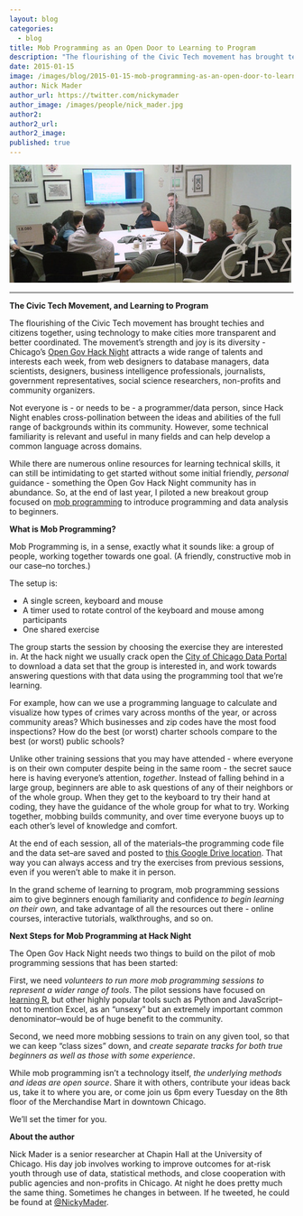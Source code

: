 ```yaml
---
layout: blog
categories: 
  - blog
title: Mob Programming as an Open Door to Learning to Program
description: "The flourishing of the Civic Tech movement has brought techies and citizens together, using technology to make cities more transparent and better coordinated. The movement’s strength and joy is its diversity - Chicago’s Open Gov Hack Night attracts a wide range of talents and interests each week, from web designers to database managers, data scientists, designers, business intelligence professionals, journalists, government representatives, social science researchers, non-profits and community organizers."
date: 2015-01-15
image: /images/blog/2015-01-15-mob-programming-as-an-open-door-to-learning-to-program/tumblr_inline_niw8lyLo3Q1t5bjwt.jpg
author: Nick Mader
author_url: https://twitter.com/nickymader
author_image: /images/people/nick_mader.jpg
author2:
author2_url:
author2_image:
published: true
---
```


<p><img alt="One shared exercise" class='img-thumbnail' src="/images/blog/2015-01-15-mob-programming-as-an-open-door-to-learning-to-program/tumblr_inline_niw8lyLo3Q1t5bjwt.jpg"></p>
<hr><p><strong>The Civic Tech Movement, and Learning to Program</strong></p>
<p>The flourishing of the Civic Tech movement has brought techies and citizens together, using technology to make cities more transparent and better coordinated. The movement&rsquo;s strength and joy is its diversity - Chicago&rsquo;s <a href="http://chihacknight.org/">Open Gov Hack Night</a> attracts a wide range of talents and interests each week, from web designers to database managers, data scientists, designers, business intelligence professionals, journalists, government representatives, social science researchers, non-profits and community organizers.</p>
<p><span>Not everyone is - or needs to be - a programmer/data person, since Hack Night enables cross-pollination between the ideas and abilities of the full range of backgrounds within its community. However, some technical familiarity is relevant and useful in many fields and can help develop a common language across domains.</span></p>
<p><span><!-- more --></span></p>
<p><span>While there are numerous online resources for learning technical skills, it can still be intimidating to get started without some initial friendly, <em>personal</em> guidance - something the Open Gov Hack Night community has in abundance. So, at the end of last year, I piloted a new breakout group focused on </span><a href="https://www.youtube.com/watch?v=p_pvslS4gEI"><span>mob programming</span></a><span> to introduce programming and data analysis to beginners.</span></p>
<p><strong>What is Mob Programming?</strong></p>
<p>Mob Programming is, in a sense, exactly what it sounds like: a group of people, working together towards one goal. (A friendly, constructive mob in our case&ndash;no torches.)</p>
<p>The setup is:</p>
<ul><li><span>A single screen, keyboard and mouse</span></li>
<li><span>A timer used to rotate control of the keyboard and mouse among participants</span></li>
<li><span>One shared exercise</span></li>
</ul>
<p><span>The group starts the session by choosing the exercise they are interested in. At the hack night we usually crack open the </span><a href="http://data.cityofchicago.org/"><span>City of Chicago Data Portal</span></a><span> to download a data set that the group is interested in, and work towards answering questions with that data using the programming tool that we&rsquo;re learning.</span></p>
<p><span>For example, how can we use a programming language to calculate and visualize how types of crimes vary across months of the year, or across community areas? Which businesses and zip codes have the most food inspections? How do the best (or worst) charter schools compare to the best (or worst) public schools?</span></p>
<p><span>Unlike other training sessions that you may have attended - where everyone is on their own computer despite being in the same room - the secret sauce here is having everyone&rsquo;s attention, <em>together</em>. Instead of falling behind in a large group, beginners are able to ask questions of any of their neighbors or of the whole group. When they get to the keyboard to try their hand at coding, they have the guidance of the whole group for what to try. Working together, mobbing builds community, and over time everyone buoys up to each other&rsquo;s level of knowledge and comfort.</span></p>
<p><span>At the end of each session, all of the materials&ndash;the programming code file and the data set&ndash;are saved and posted to </span><a href="https://drive.google.com/drive/u/0/#folders/0B6Z01JezxTRUdUQwcC1QWXVJWTA/0B6Z01JezxTRUeFY0Ync1TU00ajg"><span>this Google Drive location</span></a><span>. That way you can always access and try the exercises from previous sessions, even if you weren&rsquo;t able to make it in person.</span></p>
<p><span>In the grand scheme of learning to program, mob programming sessions aim to give beginners enough familiarity and confidence <em>to begin learning on their own,</em>&nbsp;and take advantage of all the resources out there - online courses, interactive tutorials, walkthroughs, and so on.</span></p>
<p><strong>Next Steps for Mob Programming at Hack Night</strong></p>
<p><span>The Open Gov Hack Night needs two things to build on the pilot of mob programming sessions that has been started:</span></p>
<p><span>First, we need <em>volunteers to run more mob programming sessions to represent a wider range of tools</em>. The pilot sessions have focused on </span><a href="https://docs.google.com/document/d/1HoTiaEoe1Wmq6ySqdIBps-0mTsDMIghpIPfg4ImIHUk/edit"><span>learning R</span></a><span>, but other highly popular tools such as Python and JavaScript&ndash;not to mention Excel, as an &ldquo;unsexy&rdquo; but an extremely important common denominator&ndash;would be of huge benefit to the community.</span></p>
<p><span>Second, we need more mobbing sessions to train on any given tool, so that we can keep &ldquo;class sizes&rdquo; down, and <em>create separate tracks for both true beginners as well as those with some experience</em>.</span></p>
<p><span>While mob programming isn&rsquo;t a technology itself, <em>the underlying methods and ideas are open source</em>. Share it with others, contribute your ideas back us, take it to where you are, or come join us 6pm every Tuesday on the 8th floor of the Merchandise Mart in downtown Chicago.</span></p>
<p><span>We&rsquo;ll set the timer for you.</span></p>

<p><strong>About the author</strong></p>
<p>Nick Mader is a senior researcher at Chapin Hall at the University of Chicago. His day job involves working to improve outcomes for at-risk youth through use of data, statistical methods, and close cooperation with public agencies and non-profits in Chicago. At night he does pretty much the same thing. Sometimes he changes in between. If he tweeted, he could be found at <a href="https://twitter.com/nickymader">@NickyMader</a>.</p>